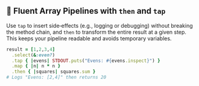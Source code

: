 ## 🔗 Fluent Array Pipelines with `then` and `tap`

Use `tap` to insert side‑effects (e.g., logging or debugging) without breaking the method chain, and `then` to transform the entire result at a given step. This keeps your pipeline readable and avoids temporary variables.

```ruby
result = [1,2,3,4]
  .select(&:even?)
  .tap { |evens| STDOUT.puts("Evens: #{evens.inspect}") }
  .map { |n| n * n }
  .then { |squares| squares.sum }
# Logs "Evens: [2,4]" then returns 20
```